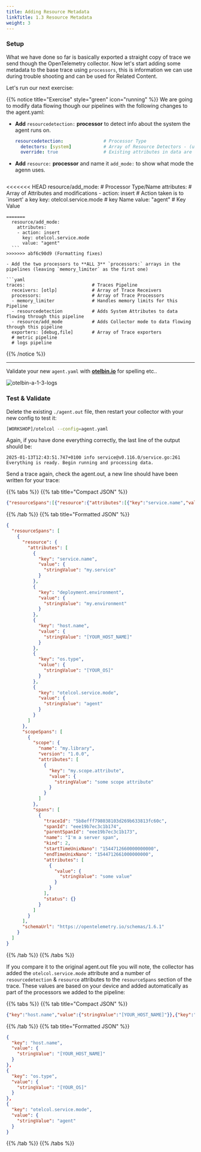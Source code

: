 ```yaml
---
title: Adding Resource Metadata
linkTitle: 1.3 Resource Metadata
weight: 3
---
```

### Setup

What we have done so far is basically exported a straight copy of trace we send though the OpenTelemetry collector. Now let's start adding some metadata to the base trace using `processors`, this is information we can use during trouble shooting and can be used for Related Content.

Let's run our next exercise:

{{% notice title="Exercise" style="green" icon="running" %}}
 We are going to modify data flowing though our pipelines with the following changes to the agent.yaml:

- **Add** `resourcedetection:` **processor** to detect info about the system the agent runs on.

  ```yaml
  resourcedetection:               # Processor Type
    detectors: [system]            # Array of Resource Detectors - (usually has cloud providers also)
    override: true                 # Existing attributes in data are overwritten by the processor.
  ```

- **Add** `resource:` **processor** and name it `add_mode:` to show what mode the agenn uses.

  ```yaml
<<<<<<< HEAD
  resource/add_mode:               # Processor Type/Name
    attributes:                    # Array of Attributes and modifications 
    - action: insert               # Action taken is to `insert' a key 
      key: otelcol.service.mode    # key Name
      value: "agent"               # Key Value
  ```
=======
    resource/add_mode:
      attributes:
      - action: insert
        key: otelcol.service.mode
        value: "agent"
    ```
>>>>>>> abf6c90d9 (Formatting fixes)

- Add the two processors to **ALL 3** `processors:` arrays in the pipelines (leaving `memory_limiter` as the first one)

  ```yaml
  traces:                         # Traces Pipeline
    receivers: [otlp]             # Array of Trace Receivers
    processors:                   # Array of Trace Processors
    - memory_limiter              # Handles memory limits for this Pipeline
    - resourcedetection           # Adds System Attributes to data flowing through this pipeline 
    - resource/add_mode           # Adds Collector mode to data flowing through this pipeline 
    exporters: [debug,file]       # Array of Trace exporters 
    # metric pipeline
    # logs pipeline
  ```

{{% /notice %}}

---

Validate your new `agent.yaml` with **[otelbin.io](https://www.otelbin.io/)** for spelling etc..

![otelbin-a-1-3-logs](../../images/agent-1-3-logs.png?width=50vw)

### Test & Validate

Delete the existing `./agent.out` file, then restart your collector with your new config to test it:

```bash
[WORKSHOP]/otelcol --config=agent.yaml
```

Again, if you have done everything correctly, the last line of the output should be:

```text
2025-01-13T12:43:51.747+0100 info service@v0.116.0/service.go:261 Everything is ready. Begin running and processing data.
```

Send a trace again, check the agent.out, a new line should have been written for your trace:

{{% tabs %}}
{{% tab title="Compact JSON" %}}

```json
{"resourceSpans":[{"resource":{"attributes":[{"key":"service.name","value":{"stringValue":"my.service"}},{"key":"deployment.environment","value":{"stringValue":"my.environment"}},{"key":"host.name","value":{"stringValue":"[YOUR_HOST_NAME]"}},{"key":"os.type","value":{"stringValue":"[YOUR_OS]"}},{"key":"otelcol.service.mode","value":{"stringValue":"agent"}}]},"scopeSpans":[{"scope":{"name":"my.library","version":"1.0.0","attributes":[{"key":"my.scope.attribute","value":{"stringValue":"some scope attribute"}}]},"spans":[{"traceId":"5b8efff798038103d269b633813fc60c","spanId":"eee19b7ec3c1b174","parentSpanId":"eee19b7ec3c1b173","name":"I'm a server span","kind":2,"startTimeUnixNano":"1544712660000000000","endTimeUnixNano":"1544712661000000000","attributes":[{"value":{"stringValue":"some value"}}],"status":{}}]}],"schemaUrl":"https://opentelemetry.io/schemas/1.6.1"}]}
```

{{% /tab %}}
{{% tab title="Formatted JSON" %}}

```json
{
  "resourceSpans": [
    {
      "resource": {
        "attributes": [
          {
            "key": "service.name",
            "value": {
              "stringValue": "my.service"
            }
          },
          {
            "key": "deployment.environment",
            "value": {
              "stringValue": "my.environment"
            }
          },
          {
            "key": "host.name",
            "value": {
              "stringValue": "[YOUR_HOST_NAME]"
            }
          },
          {
            "key": "os.type",
            "value": {
              "stringValue": "[YOUR_OS]"
            }
          },
          {
            "key": "otelcol.service.mode",
            "value": {
              "stringValue": "agent"
            }
          }
        ]
      },
      "scopeSpans": [
        {
          "scope": {
            "name": "my.library",
            "version": "1.0.0",
            "attributes": [
              {
                "key": "my.scope.attribute",
                "value": {
                  "stringValue": "some scope attribute"
                }
              }
            ]
          },
          "spans": [
            {
              "traceId": "5b8efff798038103d269b633813fc60c",
              "spanId": "eee19b7ec3c1b174",
              "parentSpanId": "eee19b7ec3c1b173",
              "name": "I'm a server span",
              "kind": 2,
              "startTimeUnixNano": "1544712660000000000",
              "endTimeUnixNano": "1544712661000000000",
              "attributes": [
                {
                  "value": {
                    "stringValue": "some value"
                  }
                }
              ],
              "status": {}
            }
          ]
        }
      ],
      "schemaUrl": "https://opentelemetry.io/schemas/1.6.1"
    }
  ]
}
```

{{% /tab %}}
{{% /tabs %}}

If you compare it to the original agent.out file you will note, the collector has added  the `otelcol.service.mode` attribute and a number of `resourcedetection` & `resource` attributes to the `resourceSpans` section of the trace.  These values are based on your device and added automatically as part of the processors we added to the pipeline:

{{% tabs %}}
{{% tab title="Compact JSON" %}}

```json
{"key":"host.name","value":{"stringValue":"[YOUR_HOST_NAME]"}},{"key":"os.type","value":{"stringValue":"[YOUR_OS]"}},{"key":"otelcol.service.mode","value":{"stringValue":"agent"}}
```

{{% /tab %}}
{{% tab title="Formatted JSON" %}}

```json
{
  "key": "host.name",
  "value": {
    "stringValue": "[YOUR_HOST_NAME]"
  }
},
{
  "key": "os.type",
  "value": {
    "stringValue": "[YOUR_OS]"
  }
},
{
  "key": "otelcol.service.mode",
  "value": {
    "stringValue": "agent"
  }
}
```

{{% /tab %}}
{{% /tabs %}}
